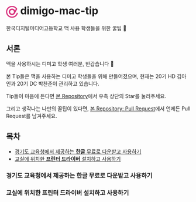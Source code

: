 # <img src="dimigo-logo.png" width="32px" height="32px" style="vertical-align: middle;"> dimigo-mac-tip

한국디지털미디어고등학교 맥 사용 학생들을 위한 꿀팁 🍯

## 서론

맥을 사용하시는 디미고 학생 여러분, 반갑습니다 👋

본 Tip들은 맥을 사용하는 디미고 학생들을 위해 만들어졌으며, 현재는 20기 HD 김아인과 20기 DC 박찬준이 관리하고 있습니다.

Tip들이 마음에 든다면 [본 Repository](https://github.com/kimain050401/dimigo-mac-tip)에서 우측 상단의 Star를 눌러주세요.

그리고 생각나는 나만의 꿀팁이 있다면, [본 Repository: Pull Request](https://github.com/kimain050401/dimigo-mac-tip/pulls)에서 언제든 Pull Request를 남겨주세요.

## 목차

- [경기도 교육청에서 제공하는 **한글** 무료로 다운받고 사용하기](#경기도-교육청에서-제공하는-한글-무료로-다운받고-사용하기)
- [교실에 위치한 **프린터 드라이버** 설치하고 사용하기](#교실에-위치한-프린터-드라이버-설치하고-사용하기)

### 경기도 교육청에서 제공하는 한글 무료로 다운받고 사용하기

### 교실에 위치한 프린터 드라이버 설치하고 사용하기
